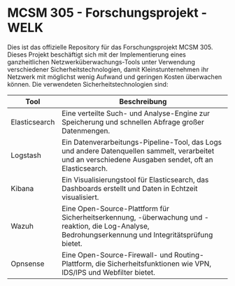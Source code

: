 # MCSM 305 - Forschungsprojekt - WELK 
Dies ist das offizielle Repository für das Forschungsprojekt MCSM 305. Dieses Projekt beschäftigt sich mit der Implementierung eines ganzheitlichen Netzwerküberwachungs-Tools unter Verwendung verschiedener Sicherheitstechnologien, damit Kleinstunternehmen ihr Netzwerk mit möglichst wenig Aufwand und geringen Kosten überwachen können. Die verwendeten Sicherheitstechnologien sind: 

| Tool | Beschreibung |
| ----------- | ----------- |
| Elasticsearch | Eine verteilte Such- und Analyse-Engine zur Speicherung und schnellen Abfrage großer Datenmengen.     |
| Logstash      | Ein Datenverarbeitungs-Pipeline-Tool, das Logs und andere Datenquellen sammelt, verarbeitet und an verschiedene Ausgaben sendet, oft an Elasticsearch. |
| Kibana        | Ein Visualisierungstool für Elasticsearch, das Dashboards erstellt und Daten in Echtzeit visualisiert. | 
| Wazuh         | Eine Open-Source-Plattform für Sicherheitserkennung, -überwachung und -reaktion, die Log-Analyse, Bedrohungserkennung und Integritätsprüfung bietet. |
| Opnsense      | Eine Open-Source-Firewall- und Routing-Plattform, die Sicherheitsfunktionen wie VPN, IDS/IPS und Webfilter bietet. |

